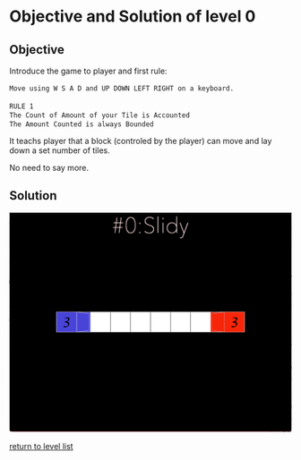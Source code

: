 # Objective and Solution of level 0

## Objective

Introduce the game to player and first rule:
```
Move using W S A D and UP DOWN LEFT RIGHT on a keyboard. 

RULE 1
The Count of Amount of your Tile is Accounted
The Amount Counted is always Bounded
```
It teachs player that a block (controled by the player) can move and lay down a set number of tiles. 

No need to say more. 

## Solution

![solution](Gif/000.gif)

[return to level list](/README.md#level-details/)
